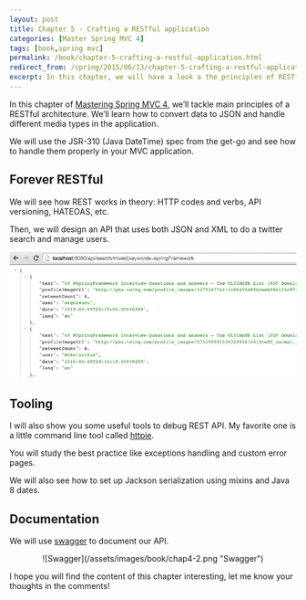 ```yaml
---
layout: post
title: Chapter 5 - Crafting a RESTful application
categories: [Master Spring MVC 4]
tags: [book,spring mvc]
permalink: /book/chapter-5-crafting-a-restful-application.html
redirect_from: /spring/2015/06/13/chapter-5-crafting-a-restful-application.html
excerpt: In this chapter, we will have a look a the principles of RESTful API and learn how to craft one using Spring MVC
---
```


In this chapter of [Mastering Spring MVC 4](/mastering-spring-mvc4.html), we’ll tackle main principles of a RESTful architecture. We’ll learn how to convert data to JSON and handle different media types in the application.

We will use the JSR-310 (Java DateTime) spec from the get-go and see how
to handle them properly in your MVC application.

## Forever RESTful

We will see how REST works in theory: HTTP codes and verbs, API versioning, HATEOAS, etc.

Then, we will design an API that uses both JSON and XML to do a twitter search
and manage users.

![API](/assets/images/book/chap4-1.png "API")

## Tooling

I will also show you some useful tools to debug REST API.
My favorite one is a little command line tool called [httpie](http://httpie.org/).

You will study the best practice like exceptions handling and custom
error pages.

We will also see how to set up Jackson serialization using mixins and Java 8 dates.

## Documentation

We will use [swagger](http://swagger.io/) to document our API.

<center>
![Swagger](/assets/images/book/chap4-2.png "Swagger")
</center>

I hope you will find the content of this chapter interesting, let me know your thoughts in the comments!
